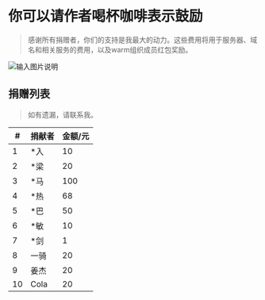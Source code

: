 # 你可以请作者喝杯咖啡表示鼓励
> 感谢所有捐赠者，你们的支持是我最大的动力。这些费用将用于服务器、域名和相关服务的费用，以及warm组织成员红包奖励。

![输入图片说明](https://foruda.gitee.com/images/1697770422557390406/7efa04d6_2218307.png "屏幕截图")

## 捐赠列表

> 如有遗漏，请联系我。


| **#** | **捐献者** | **金额/元** |
|-------|---------|----------|
| 1     | *入      | 10       | 
| 2     | *梁      | 20       |
| 3     | *马      | 100      |
| 4     | *热      | 68       | 
| 5     | *巴      | 50       |
| 6     | *敏      | 10       |
| 7     | *剑      | 1        |
| 8     | 一骑      | 20       |
| 9     | 姜杰      | 20       |
| 10    | Cola    | 20       |